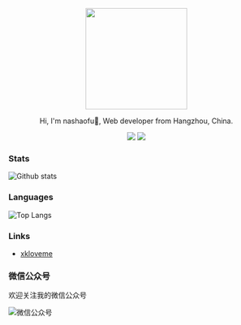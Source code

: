 <div align="center">
  <p><img src="https://avatars0.githubusercontent.com/u/19303058" width="200" /></p>
  <p>Hi, I'm nashaofu👋, Web developer from Hangzhou, China.</p>
  <p>
    <img src="https://img.shields.io/github/followers/nashaofu"/>
    <img src="https://visitor-badge.laobi.icu/badge?page_id=nashaofu.nashaofu.README.md" />
  </p>
<!--   <p><img src="https://github-readme-stats.vercel.app/api?username=nashaofu&show_icons=true&hide_border=true"/></p> -->
</div>

<!--
**nashaofu/nashaofu** is a ✨ _special_ ✨ repository because its `README.md` (this file) appears on your GitHub profile.

Here are some ideas to get you started:

- 🔭 I’m currently working on ...
- 🌱 I’m currently learning ...
- 👯 I’m looking to collaborate on ...
- 🤔 I’m looking for help with ...
- 💬 Ask me about ...
- 📫 How to reach me: ...
- 😄 Pronouns: ...
- ⚡ Fun fact: ...
-->

### Stats

![Github stats](https://github-readme-stats.vercel.app/api?username=nashaofu&show_icons=true&hide_border=true)

### Languages

![Top Langs](https://github-readme-stats.vercel.app/api/top-langs/?username=nashaofu&hide_border=true)

### Links

- [xkloveme](https://github.com/xkloveme)

### 微信公众号

欢迎关注我的微信公众号

![微信公众号](./mp-qrcode.png)
